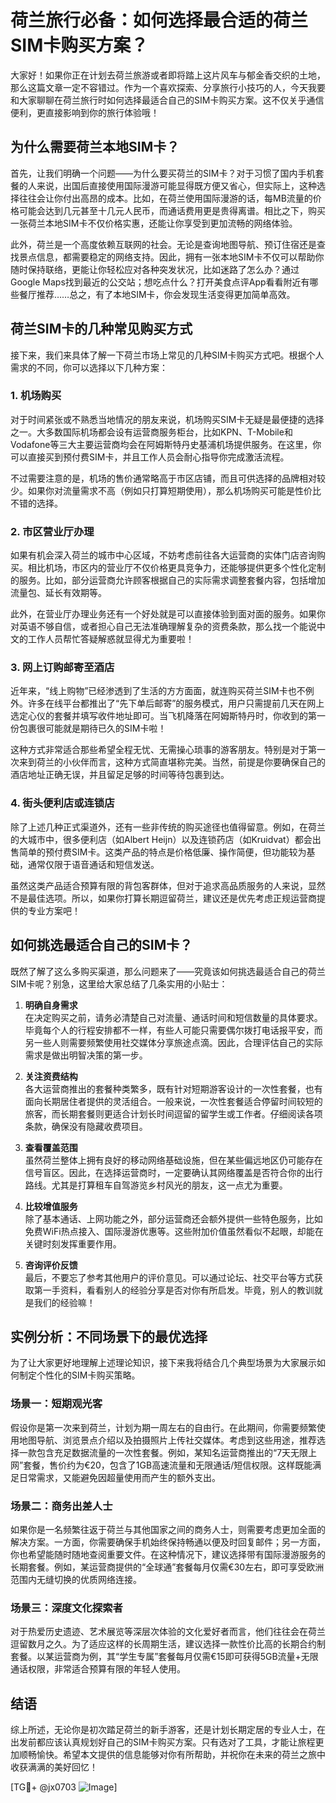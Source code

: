 # 荷兰旅行必备：如何选择最合适的荷兰SIM卡购买方案？

大家好！如果你正在计划去荷兰旅游或者即将踏上这片风车与郁金香交织的土地，那么这篇文章一定不容错过。作为一个喜欢探索、分享旅行小技巧的人，今天我要和大家聊聊在荷兰旅行时如何选择最适合自己的SIM卡购买方案。这不仅关乎通信便利，更直接影响到你的旅行体验哦！

## 为什么需要荷兰本地SIM卡？
首先，让我们明确一个问题——为什么要买荷兰的SIM卡？对于习惯了国内手机套餐的人来说，出国后直接使用国际漫游可能显得既方便又省心，但实际上，这种选择往往会让你付出高昂的成本。比如，在荷兰使用国际漫游的话，每MB流量的价格可能会达到几元甚至十几元人民币，而通话费用更是贵得离谱。相比之下，购买一张荷兰本地SIM卡不仅价格实惠，还能让你享受到更加流畅的网络体验。

此外，荷兰是一个高度依赖互联网的社会。无论是查询地图导航、预订住宿还是查找景点信息，都需要稳定的网络支持。因此，拥有一张本地SIM卡不仅可以帮助你随时保持联络，更能让你轻松应对各种突发状况，比如迷路了怎么办？通过Google Maps找到最近的公交站；想吃点什么？打开美食点评App看看附近有哪些餐厅推荐……总之，有了本地SIM卡，你会发现生活变得更加简单高效。

## 荷兰SIM卡的几种常见购买方式

接下来，我们来具体了解一下荷兰市场上常见的几种SIM卡购买方式吧。根据个人需求的不同，你可以选择以下几种方案：

### 1. **机场购买**
对于时间紧张或不熟悉当地情况的朋友来说，机场购买SIM卡无疑是最便捷的选择之一。大多数国际机场都会设有运营商服务柜台，比如KPN、T-Mobile和Vodafone等三大主要运营商均会在阿姆斯特丹史基浦机场提供服务。在这里，你可以直接买到预付费SIM卡，并且工作人员会耐心指导你完成激活流程。

不过需要注意的是，机场的售价通常略高于市区店铺，而且可供选择的品牌相对较少。如果你对流量需求不高（例如只打算短期使用），那么机场购买可能是性价比不错的选择。

### 2. **市区营业厅办理**
如果有机会深入荷兰的城市中心区域，不妨考虑前往各大运营商的实体门店咨询购买。相比机场，市区内的营业厅不仅价格更具竞争力，还能够提供更多个性化定制的服务。比如，部分运营商允许顾客根据自己的实际需求调整套餐内容，包括增加流量包、延长有效期等。

此外，在营业厅办理业务还有一个好处就是可以直接体验到面对面的服务。如果你对英语不够自信，或者担心自己无法准确理解复杂的资费条款，那么找一个能说中文的工作人员帮忙答疑解惑就显得尤为重要啦！

### 3. **网上订购邮寄至酒店**
近年来，“线上购物”已经渗透到了生活的方方面面，就连购买荷兰SIM卡也不例外。许多在线平台都推出了“先下单后邮寄”的服务模式，用户只需提前几天在网上选定心仪的套餐并填写收件地址即可。当飞机降落在阿姆斯特丹时，你收到的第一份包裹很可能就是期待已久的SIM卡啦！

这种方式非常适合那些希望全程无忧、无需操心琐事的游客朋友。特别是对于第一次来到荷兰的小伙伴而言，这种方式简直堪称完美。当然，前提是你要确保自己的酒店地址正确无误，并且留足足够的时间等待包裹到达。

### 4. **街头便利店或连锁店**
除了上述几种正式渠道外，还有一些非传统的购买途径也值得留意。例如，在荷兰的大城市中，很多便利店（如Albert Heijn）以及连锁药店（如Kruidvat）都会出售简单的预付费SIM卡。这类产品的特点是价格低廉、操作简便，但功能较为基础，通常仅限于语音通话和短信发送。

虽然这类产品适合预算有限的背包客群体，但对于追求高品质服务的人来说，显然不是最佳选项。所以，如果你打算长期逗留荷兰，建议还是优先考虑正规运营商提供的专业方案吧！

## 如何挑选最适合自己的SIM卡？

既然了解了这么多购买渠道，那么问题来了——究竟该如何挑选最适合自己的荷兰SIM卡呢？别急，这里给大家总结了几条实用的小贴士：

1. **明确自身需求**  
   在决定购买之前，请务必清楚自己对流量、通话时间和短信数量的具体要求。毕竟每个人的行程安排都不一样，有些人可能只需要偶尔拨打电话报平安，而另一些人则需要频繁使用社交媒体分享旅途点滴。因此，合理评估自己的实际需求是做出明智决策的第一步。

2. **关注资费结构**  
   各大运营商推出的套餐种类繁多，既有针对短期游客设计的一次性套餐，也有面向长期居住者提供的灵活组合。一般来说，一次性套餐适合停留时间较短的旅客，而长期套餐则更适合计划长时间逗留的留学生或工作者。仔细阅读各项条款，确保没有隐藏收费项目。

3. **查看覆盖范围**  
   虽然荷兰整体上拥有良好的移动网络基础设施，但在某些偏远地区仍可能存在信号盲区。因此，在选择运营商时，一定要确认其网络覆盖是否符合你的出行路线。尤其是打算租车自驾游览乡村风光的朋友，这一点尤为重要。

4. **比较增值服务**  
   除了基本通话、上网功能之外，部分运营商还会额外提供一些特色服务，比如免费WiFi热点接入、国际漫游优惠等。这些附加价值虽然看似不起眼，却能在关键时刻发挥重要作用。

5. **咨询评价反馈**  
   最后，不要忘了参考其他用户的评价意见。可以通过论坛、社交平台等方式获取第一手资料，看看别人的经验分享是否对你有所启发。毕竟，别人的教训就是我们的经验嘛！

## 实例分析：不同场景下的最优选择

为了让大家更好地理解上述理论知识，接下来我将结合几个典型场景为大家展示如何制定个性化的SIM卡购买策略。

### 场景一：短期观光客
假设你是第一次来到荷兰，计划为期一周左右的自由行。在此期间，你需要频繁使用地图导航、浏览景点介绍以及拍摄照片上传社交媒体。考虑到这些用途，推荐选择一款包含充足数据流量的一次性套餐。例如，某知名运营商推出的“7天无限上网”套餐，售价约为€20，包含了1GB高速流量和无限通话/短信权限。这样既能满足日常需求，又能避免因超量使用而产生的额外支出。

### 场景二：商务出差人士
如果你是一名频繁往返于荷兰与其他国家之间的商务人士，则需要考虑更加全面的解决方案。一方面，你需要确保手机始终保持畅通以便及时回复邮件；另一方面，你也希望能随时随地查阅重要文件。在这种情况下，建议选择带有国际漫游服务的长期套餐。例如，某运营商提供的“全球通”套餐每月仅需€30左右，即可享受欧洲范围内无缝切换的优质网络连接。

### 场景三：深度文化探索者
对于热爱历史遗迹、艺术展览等深层次体验的文化爱好者而言，他们往往会在荷兰逗留数月之久。为了适应这样的长周期生活，建议选择一款性价比高的长期合约制套餐。以某运营商为例，其“学生专属”套餐每月仅需€15即可获得5GB流量+无限通话权限，非常适合预算有限的年轻人使用。

## 结语

综上所述，无论你是初次踏足荷兰的新手游客，还是计划长期定居的专业人士，在出发前都应该认真规划好自己的SIM卡购买方案。只有选对了工具，才能让旅程更加顺畅愉快。希望本文提供的信息能够对你有所帮助，并祝你在未来的荷兰之旅中收获满满的美好回忆！

[TG💪+ @jx0703 ![Image](https://github.com/user-attachments/assets/dbca1d08-cadb-493c-b0ec-ad6f7a83f270)]